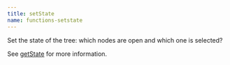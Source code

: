 ```yaml
---
title: setState
name: functions-setstate
---
```


Set the state of the tree: which nodes are open and which one is selected?

See [getState](#functions-getstate) for more information.
